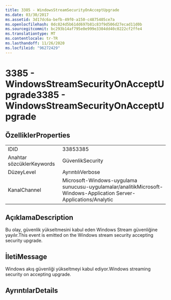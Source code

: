 ```yaml
---
title: 3385 - WindowsStreamSecurityOnAcceptUpgrade
ms.date: 03/30/2017
ms.assetid: 3d17dc6a-befb-49f0-a150-c4875405ce7a
ms.openlocfilehash: 0dc824d5b61dd697b81c83f9d506d27ecad11d0b
ms.sourcegitcommit: bc293b14af795e0e999e3304dd40c0222cf2ffe4
ms.translationtype: MT
ms.contentlocale: tr-TR
ms.lasthandoff: 11/26/2020
ms.locfileid: "96272429"
---
```

# <a name="3385---windowsstreamsecurityonacceptupgrade"></a><span data-ttu-id="6dc09-102">3385 - WindowsStreamSecurityOnAcceptUpgrade</span><span class="sxs-lookup"><span data-stu-id="6dc09-102">3385 - WindowsStreamSecurityOnAcceptUpgrade</span></span>

## <a name="properties"></a><span data-ttu-id="6dc09-103">Özellikler</span><span class="sxs-lookup"><span data-stu-id="6dc09-103">Properties</span></span>  
  
|||  
|-|-|  
|<span data-ttu-id="6dc09-104">ID</span><span class="sxs-lookup"><span data-stu-id="6dc09-104">ID</span></span>|<span data-ttu-id="6dc09-105">3385</span><span class="sxs-lookup"><span data-stu-id="6dc09-105">3385</span></span>|  
|<span data-ttu-id="6dc09-106">Anahtar sözcükler</span><span class="sxs-lookup"><span data-stu-id="6dc09-106">Keywords</span></span>|<span data-ttu-id="6dc09-107">Güvenlik</span><span class="sxs-lookup"><span data-stu-id="6dc09-107">Security</span></span>|  
|<span data-ttu-id="6dc09-108">Düzey</span><span class="sxs-lookup"><span data-stu-id="6dc09-108">Level</span></span>|<span data-ttu-id="6dc09-109">Ayrıntılı</span><span class="sxs-lookup"><span data-stu-id="6dc09-109">Verbose</span></span>|  
|<span data-ttu-id="6dc09-110">Kanal</span><span class="sxs-lookup"><span data-stu-id="6dc09-110">Channel</span></span>|<span data-ttu-id="6dc09-111">Microsoft-Windows-uygulama sunucusu-uygulamalar/analitik</span><span class="sxs-lookup"><span data-stu-id="6dc09-111">Microsoft-Windows-Application Server-Applications/Analytic</span></span>|  
  
## <a name="description"></a><span data-ttu-id="6dc09-112">Açıklama</span><span class="sxs-lookup"><span data-stu-id="6dc09-112">Description</span></span>  

 <span data-ttu-id="6dc09-113">Bu olay, güvenlik yükseltmesini kabul eden Windows Stream güvenliğine yayılır.</span><span class="sxs-lookup"><span data-stu-id="6dc09-113">This event is emitted on the Windows stream security accepting security upgrade.</span></span>  
  
## <a name="message"></a><span data-ttu-id="6dc09-114">İleti</span><span class="sxs-lookup"><span data-stu-id="6dc09-114">Message</span></span>  

 <span data-ttu-id="6dc09-115">Windows akış güvenliği yükseltmeyi kabul ediyor.</span><span class="sxs-lookup"><span data-stu-id="6dc09-115">Windows streaming security on accepting upgrade.</span></span>  
  
## <a name="details"></a><span data-ttu-id="6dc09-116">Ayrıntılar</span><span class="sxs-lookup"><span data-stu-id="6dc09-116">Details</span></span>
